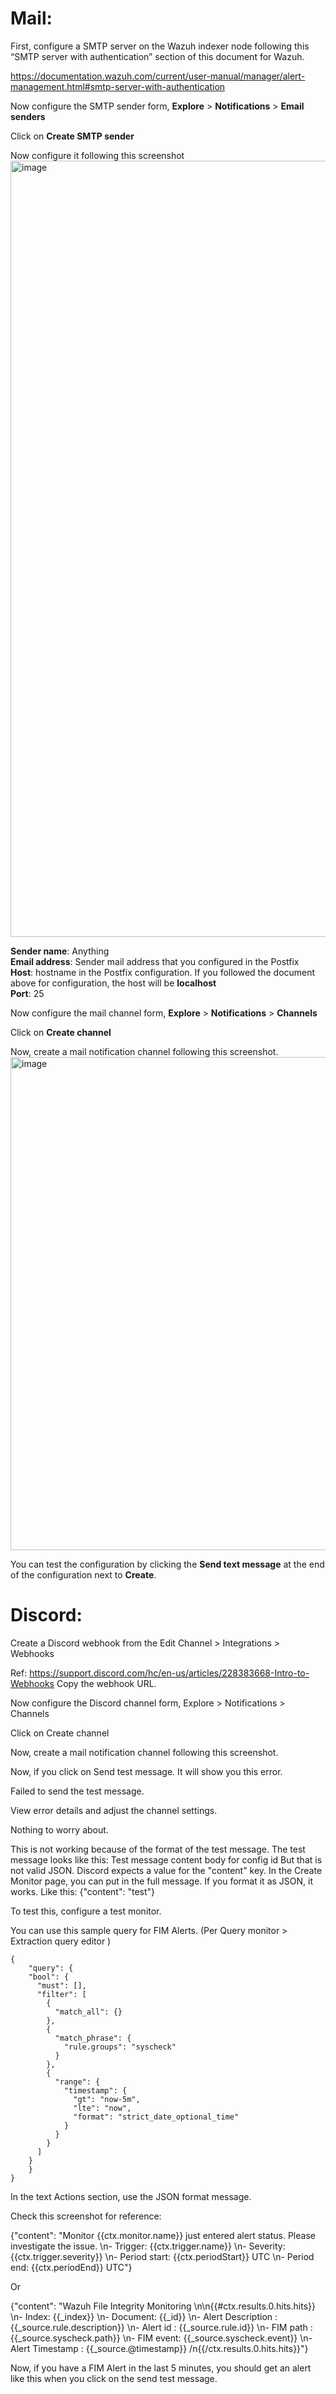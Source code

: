 # **Mail:**
First, configure a SMTP server on the Wazuh indexer node following this “SMTP server with authentication” section of this document for Wazuh.

https://documentation.wazuh.com/current/user-manual/manager/alert-management.html#smtp-server-with-authentication


Now configure the SMTP sender form, **Explore** > **Notifications** > **Email senders**

Click on **Create SMTP sender**

Now configure it following this screenshot
<img width="3420" height="1242" alt="image" src="https://github.com/user-attachments/assets/26cf361f-b255-42db-9b57-9219899a5942" />

**Sender name**: Anything\
**Email address**: Sender mail address that you configured in the Postfix\
**Host**: hostname in the Postfix configuration. If you followed the document above for configuration, the host will be **localhost**\
**Port**: 25




Now configure the mail channel form, **Explore** > **Notifications** > **Channels**

Click on **Create channel**



Now, create a mail notification channel following this screenshot.
<img width="1600" height="789" alt="image" src="https://github.com/user-attachments/assets/57230147-d2d0-419e-a3b8-77430311aa82" />


You can test the configuration by clicking the **Send text message** at the end of the configuration next to **Create**.

# **Discord:**

Create a Discord webhook from the Edit Channel > Integrations > Webhooks 



Ref: https://support.discord.com/hc/en-us/articles/228383668-Intro-to-Webhooks
Copy the webhook URL.

Now configure the Discord channel form, Explore > Notifications > Channels

Click on Create channel

Now, create a mail notification channel following this screenshot.



Now, if you click on Send test message. It will show you this error.

Failed to send the test message.

View error details and adjust the channel settings.

Nothing to worry about. 

This is not working because of the format of the test message. The test message looks like this:
Test message content body for config id <id>
But that is not valid JSON. Discord expects a value for the "content" key. In the Create Monitor page, you can put in the full message. If you format it as JSON, it works.
Like this: {"content": "test"}






To test this, configure a test monitor.

You can use this sample query for FIM Alerts. (Per Query monitor > Extraction query editor )

```
{
    "query": {
    "bool": {
      "must": [],
      "filter": [
        {
          "match_all": {}
        },
        {
          "match_phrase": {
            "rule.groups": "syscheck"
          }
        },
        {
          "range": {
            "timestamp": {
              "gt": "now-5m",
              "lte": "now",
              "format": "strict_date_optional_time"
            }
          }
        }
      ]
    }
    }
}
```

In the text Actions section, use the JSON format message.

Check this screenshot for reference:



{"content": "Monitor {{ctx.monitor.name}} just entered alert status. Please investigate the issue. \n- Trigger: {{ctx.trigger.name}} \n- Severity: {{ctx.trigger.severity}} \n- Period start: {{ctx.periodStart}} UTC \n- Period end: {{ctx.periodEnd}} UTC"}



Or 

{"content": "Wazuh File Integrity Monitoring \n\n{{#ctx.results.0.hits.hits}} \n- Index: {{_index}} \n- Document: {{_id}} \n- Alert Description : {{_source.rule.description}} \n- Alert id : {{_source.rule.id}} \n- FIM path : {{_source.syscheck.path}} \n- FIM event: {{_source.syscheck.event}} \n- Alert Timestamp : {{_source.@timestamp}} /n{{/ctx.results.0.hits.hits}}"}


Now, if you have a FIM Alert in the last 5 minutes, you should get an alert like this when you click on the send test message.

